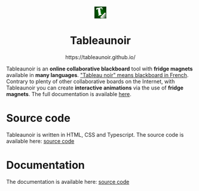 <p align="center"><a href="https://github.com/tableaunoir/tableaunoir"><img src="../favicon.svg" alt="Tableaunoir logo" height="32"/></a></p>
<h1 align="center">Tableaunoir</h1>
<p align="center">
  https://tableaunoir.github.io/
</p>

Tableaunoir is  an <b>online collaborative blackboard</b> tool with <b>fridge magnets</b> available in <b>many languages</b>. ["Tableau noir" means blackboard in French](https://www.deepl.com/translator#fr/en/Tableau%20noir). Contrary to plenty of other collaborative boards on the Internet, with Tableaunoir  you can create <b>interactive animations</b> via the use of <b>fridge magnets</b>. The full documentation is available [here](https://github.com/tableaunoir/documentation).

# Source code

Tableaunoir is written in HTML, CSS and Typescript.
The source code is available here: [source code](https://github.com/tableaunoir/tableaunoir)

# Documentation

The documentation is available here: [source code](https://github.com/tableaunoir/documentation)
